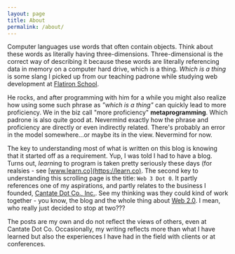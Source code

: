 ```yaml
---
layout: page
title: About
permalink: /about/
---
```


Computer languages use words that often contain objects. Think about these words as literally having three-dimensions. Three-dimensional is the correct way of describing it because these words are literally referencing data in memory on a computer hard drive, which is a thing. *Which is a thing* is some slang I picked up from our teaching padrone while studying web development at [Flatiron School](https://learn.co/tracks/intro-to-ruby-development). 

He rocks, and after programming with him for a while you might also realize how using some such phrase as *"which is a thing"* can quickly lead to more proficiency. We in the biz call "more proficiency" **metaprogramming**. Which padrone is also quite good at. Nevermind exactly how the phrase and proficiency are directly or even indirectly related. There's probably an error in the model somewhere...or maybe its in the view. Nevermind for now.

The key to understanding most of what is written on this blog is knowing that it started off as a requirement. Yup, I was told I had to have a blog. Turns out, *learn*ing to program is taken pretty seriously these days (for realsies - see [www.learn.co](https://learn.co). The second key to understanding this scrolling page is the title: `Web 3 Dot 0`. It partly references one of my aspirations, and partly relates to the business I founded, [Cantate Dot Co., Inc.](http://cantate.co). See my thinking was they could kind of work together - you know, the blog and the whole thing about [Web 2.0](https://en.wikipedia.org/wiki/Web_2.0). I mean, who really just decided to stop at two???

The posts are my own and do not reflect the views of others, even at Cantate Dot Co. Occasionally, my writing reflects more than what I have learned but also the experiences I have had in the field with clients or at conferences.